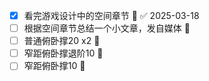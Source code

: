 - [x] 看完游戏设计中的空间章节 🔺 ✅ 2025-03-18
- [ ] 根据空间章节总结一个小文章，发自媒体 🔼 
- [ ] 普通俯卧撑20 x2 🔼 
- [ ] 窄距俯卧撑退阶10 🔼 
- [ ] 窄距俯卧撑10 🔼 
